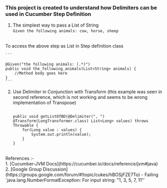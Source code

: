 ### This project is created to understand how Delimiters can be used in Cucumber Step Definition


1. The simplest way to pass a List of String<br/>
	```Given the following animals: cow, horse, sheep```
<br/>
To access the above step as List<String> in Step definition class<br/>

	```
	
	@Given("the following animals: (.*)")
	public void the_following_animals(List<String> animals) {
		//Method body goes here
	}
	```

    	
2. Use Delimiter in Conjunction with Transform (this example was seen in second reference, which is not working and seems to be wrong implementation of Transpose)<br/>

	```
	
	public void getListOfBD(@Delimiter(", ") @Transform(LongTransformer.class) List<Long> values) throws Throwable {
		for(Long value : values) {
			System.out.println(value);
		}
	}
	
	```

<br/>
References :- <br/>
1. [Cucumber-JVM Docs](https://cucumber.io/docs/reference/jvm#java) <br/>
2. [Google Group Discussion](https://groups.google.com/forum/#!topic/cukes/hBOSjFZE7To) - Failing `java.lang.NumberFormatException: For input string: "1, 3, 5, 7, 11"`


